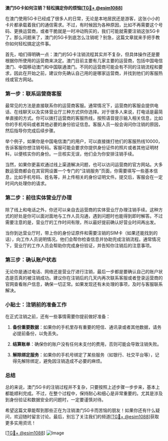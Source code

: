 **澳门5G卡如何注销？轻松搞定你的烦恼[[TG💪+ @esim1088](https://t.me/s/esim1088)]**

在澳门使用5G卡已经成了很多人的日常，无论是本地居民还是游客，这张小小的卡片都承载着我们的通信需求。不过，有时候因为各种原因，比如不再需要这个号码、更换运营商，或者干脆就是一时冲动购买的，我们可能就需要注销这张5G卡了。那么问题来了，澳门的5G卡到底怎么注销呢？别急，这篇文章就来手把手教你如何轻松搞定这件事。

首先，咱们得明确一点：澳门的5G卡注销流程其实并不复杂，但具体操作还是要根据你所使用的运营商来决定。澳门目前主要有几家主要的运营商，包括中国电信澳门、中国移动澳门和中国联通澳门。不同的运营商可能会有不同的注销流程和要求，因此在开始之前，建议你先确认自己用的是哪家运营商，并找到他们的客服热线或官方网站。

### 第一步：联系运营商客服

最常见的方法是直接联系你的运营商客服。通常情况下，运营商的客服会提供电话、在线聊天以及实体营业厅三种方式供你选择。对于很多人来说，打电话是最简单直接的方式。你可以拨打运营商的客服热线，按照语音提示输入相关信息，比如你的手机号码或者其他必要的身份验证信息。客服人员一般会询问你注销的原因，然后指导你完成后续步骤。

举个例子，如果你是中国电信澳门的用户，可以直接拨打他们的客服热线10000，告诉客服你想注销号码。客服可能会要求你提供身份证件的照片或者其他证明材料，以便核实你的身份。一旦核实无误，他们会为你安排注销手续。

当然，如果你更喜欢通过线上渠道解决问题，也可以访问运营商的官方网站。大多数运营商都会在其官网设置一个专门的“注销服务”页面，你需要填写一些基本信息，比如手机号码、姓名等，并上传相关的身份证明文件。提交后，客服会在一定时间内处理你的请求。

### 第二步：前往实体营业厅办理

除了线上和电话之外，你还可以亲自去运营商的实体营业厅办理注销手续。这种方式的好处是你可以面对面地与工作人员沟通，遇到问题时也能得到即时解答。不过需要注意的是，营业厅的工作时间有限，所以最好提前确认好营业时间再出发。

当你到达营业厅时，带上你的身份证原件和需要注销的SIM卡（如果还能找到的话），向工作人员说明情况。他们会帮你检查信息并协助完成注销流程。通常情况下，营业厅的工作人员会帮助你完成身份验证，并告知你注销后的注意事项。

### 第三步：确认账户状态

无论你是通过电话、网络还是营业厅进行注销，最后一步都是要确认自己的账户状态是否真的被注销成功。建议你在注销后的几天内再次联系客服或者登录运营商的官网查看账户信息，确保一切正常。如果发现还有未处理的事项，及时与客服联系解决。

### 小贴士：注销前的准备工作

在正式注销之前，还有一些事情需要你提前做好准备：

1. **备份重要数据**：如果你的手机里存有重要的短信、通讯录或者其他数据，请务必提前备份，以免丢失。
   
2. **结算账单**：确保你的账户没有任何未支付的费用，否则可能会导致注销失败。

3. **解除绑定服务**：如果你的手机号绑定了某些服务（如银行、社交平台等），记得先解除绑定，避免因注销造成不必要的麻烦。

### 总结

总的来说，澳门5G卡的注销过程并不复杂，只要按照上述步骤一步步来，基本上都能顺利完成。不过，在整个过程中，保持耐心和细心是非常重要的。尤其是涉及到身份验证和数据安全的问题时，一定要谨慎对待。

希望这篇文章能帮到那些正在为注销澳门5G卡而苦恼的朋友！如果你还有什么疑问，欢迎随时留言讨论。最后，别忘了关注我们的频道[[TG💪+ @esim1088](https://t.me/s/esim1088)]获取更多实用资讯！

[[TG💪+ @esim1088](https://t.me/s/esim1088)] ![Image](https://i.postimg.cc/4NQfJmqS/Snipaste-2025-05-13-00-14-12.png)